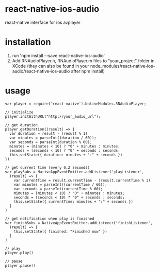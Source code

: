 # react-native-ios-audio

react-native interface for ios avplayer

# installation
1. run 'npm install --save react-native-ios-audio'
2. Add RNAudioPlayer.h, RNAudioPlayer.m files to "your_project" folder in XCode
   (they can also be found in your node_modules/react-native-ios-audio/react-native-ios-audio after npm install)


# usage
```
var player = require('react-native').NativeModules.RNAudioPlayer;

// initialize 
player.initWithURL("http://your_audio_url");

// get duration
player.getDuration((result) => {
  var duration = result - (result % 1)
  var minutes = parseInt((duration / 60));
  var seconds = parseInt(duration % 60);
  minutes = (minutes < 10) ? "0" + minutes : minutes;
  seconds = (seconds < 10) ? "0" + seconds : seconds;
  this.setState({ duration: minutes + ":" + seconds })
})
    
// get current time (every 0.2 seconds)  
var playSubs = NativeAppEventEmitter.addListener('playListener', 
  (result) => {
    var currentTime = result.currentTime - (result.currentTime % 1)
    var minutes = parseInt((currentTime / 60));
    var seconds = parseInt(currentTime % 60);
    minutes = (minutes < 10) ? "0" + minutes : minutes;
    seconds = (seconds < 10) ? "0" + seconds : seconds;
    this.setState({ currentTime: minutes + ":" + seconds })
  }
)

// get notification when play is finished
var finishSubs = NativeAppEventEmitter.addListener('finishListener',
  (result) => {
    this.setState({ finished: "Finished now" })
  }
)

// play
player.play()

// pause
player.pause()
```
